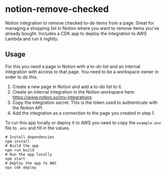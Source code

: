 # notion-remove-checked

Notion integration to remove checked to-do items from a page.
Great for managing a shopping list in Notion where you want to remove items you've already bought.
Includes a CDK app to deploy the integration to AWS Lambda and run it nightly.

## Usage

For this you need a page in Notion with a to-do list and an internal integration with access to that page.
You need to be a workspace owner in order to do this.

1. Create a new page in Notion and add a to-do list to it.
2. Create an internal integration in the Notion workspace here: https://www.notion.so/my-integrations
3. Copy the integration secret. This is the token used to authenticate with the Notion API.
4. Add the integration as a connection to the page you created in step 1.

To run this app locally or deploy it to AWS you need to copy the `example.env` file to `.env` and fill in the values.

```shell
# Install dependencies
npm install
# Build the app
npm run build
# Run the app locally
npm start
# Deploy the app to AWS
npx cdk deploy
```
